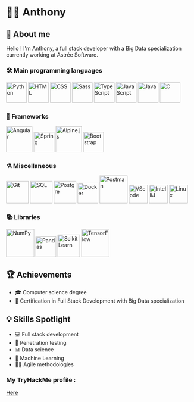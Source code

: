 # 🧑‍💻 Anthony

## 🚀 About me
Hello ! I'm Anthony, a full stack developer with a Big Data specialization currently working at Astrée Software.

### 🛠️ Main programming languages
<p>
  <img src="https://cdn.jsdelivr.net/gh/devicons/devicon@latest/icons/python/python-original-wordmark.svg" alt="Python" height="55"/>
  <img src="https://cdn.jsdelivr.net/gh/devicons/devicon@latest/icons/html5/html5-plain-wordmark.svg" alt="HTML" height="55"/>
  <img src="https://cdn.jsdelivr.net/gh/devicons/devicon@latest/icons/css3/css3-plain-wordmark.svg" alt="CSS" height="55"/>
  <img src="https://cdn.jsdelivr.net/gh/devicons/devicon@latest/icons/sass/sass-original.svg" alt="Sass" height="55"/>
  <img src="https://cdn.jsdelivr.net/gh/devicons/devicon@latest/icons/typescript/typescript-original.svg" alt="TypeScript" height="55"/>
  <img <img src="https://github.com/user-attachments/assets/3ad5708d-e28d-4d30-89ea-8d1387143627" alt="JavaScript" height="55"/>
  <img src="https://cdn.jsdelivr.net/gh/devicons/devicon@latest/icons/java/java-original-wordmark.svg" alt="Java" height="55"/>
  <img <img src="https://github.com/user-attachments/assets/5e3faea7-e4e8-4d69-91b9-5f1bb41bc490" alt="C" height="55"/>

</p>

### 🧰 Frameworks
<p>
  <img src="https://cdn.jsdelivr.net/gh/devicons/devicon@latest/icons/angular/angular-original-wordmark.svg" alt="Angular" height="70"/>
  <img src="https://cdn.jsdelivr.net/gh/devicons/devicon@latest/icons/spring/spring-original-wordmark.svg" alt="Spring" height="55"/>
  <img src="https://cdn.jsdelivr.net/gh/devicons/devicon@latest/icons/alpinejs/alpinejs-original-wordmark.svg" alt="Alpine.js" height="70"/>
  <img src="https://cdn.jsdelivr.net/gh/devicons/devicon@latest/icons/bootstrap/bootstrap-original-wordmark.svg" alt="Bootstrap" height="55"/>
</p>

### ⚗️ Miscellaneous
<p>
  <img src="https://cdn.jsdelivr.net/gh/devicons/devicon@latest/icons/git/git-original-wordmark.svg" alt="Git" height="60"/>
  <img src="https://github.com/user-attachments/assets/22d91a80-2c47-4d1f-819a-073edfbeb791" alt="SQL" height="60"/>
  <img src="https://github.com/user-attachments/assets/22ebab03-ced1-4f20-8364-3d9dc96a34bb" alt="Postgre" height="60" />
  <img src="https://cdn.jsdelivr.net/gh/devicons/devicon@latest/icons/docker/docker-original-wordmark.svg" alt="Docker" height="55"/>
  <img src="https://cdn.jsdelivr.net/gh/devicons/devicon@latest/icons/postman/postman-original-wordmark.svg" alt="Postman" height="75"/>
  <img src="https://cdn.jsdelivr.net/gh/devicons/devicon@latest/icons/vscode/vscode-original-wordmark.svg" alt="VScode" height="50"/>
  <img src="https://cdn.jsdelivr.net/gh/devicons/devicon@latest/icons/intellij/intellij-original.svg" alt="IntelliJ" height="50"/>
  <img src="https://cdn.jsdelivr.net/gh/devicons/devicon@latest/icons/linux/linux-original.svg" alt="Linux" height="50"/>
</p>

### 📚 Libraries
<p>
  <img src="https://cdn.jsdelivr.net/gh/devicons/devicon@latest/icons/numpy/numpy-original-wordmark.svg" alt="NumPy" height="75"/>
  <img src="https://cdn.jsdelivr.net/gh/devicons/devicon@latest/icons/pandas/pandas-original-wordmark.svg" alt="Pandas" height="55"/>
  <img src="https://cdn.jsdelivr.net/gh/devicons/devicon@latest/icons/scikitlearn/scikitlearn-original.svg" alt="Scikit Learn" height="60"/>
  <img src="https://cdn.jsdelivr.net/gh/devicons/devicon@latest/icons/tensorflow/tensorflow-original-wordmark.svg" alt="TensorFlow" height="75"/>
</p>

## 🏆 Achievements
- 🎓 Computer science degree
- 📜 Certification in Full Stack Development with Big Data specialization

## 💡 Skills Spotlight
- 💻 Full stack development
- 🔏 Penetration testing
- 📊 Data science
- 🤖 Machine Learning
- 🤸🏼 Agile methodologies

### My TryHackMe profile :
<a href="https://tryhackme.com/r/p/patch0">
  Here
</a>
